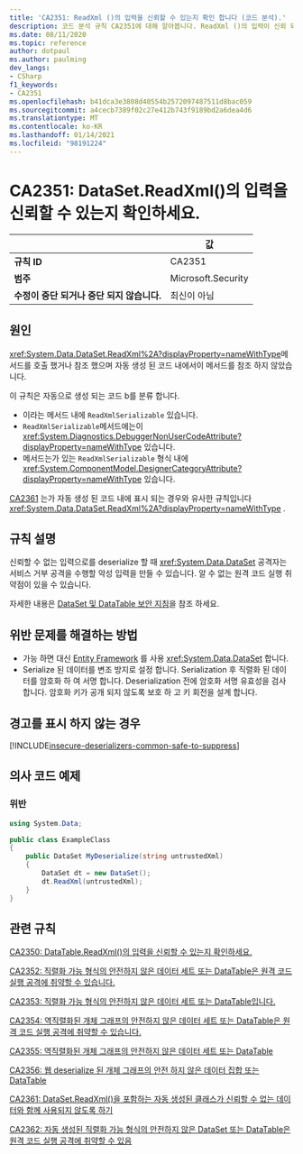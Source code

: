 ```yaml
---
title: 'CA2351: ReadXml ()의 입력을 신뢰할 수 있는지 확인 합니다 (코드 분석).'
description: 코드 분석 규칙 CA2351에 대해 알아봅니다. ReadXml ()의 입력이 신뢰 되는지 확인 합니다.
ms.date: 08/11/2020
ms.topic: reference
author: dotpaul
ms.author: paulming
dev_langs:
- CSharp
f1_keywords:
- CA2351
ms.openlocfilehash: b41dca3e3808d40554b2572097487511d8bac059
ms.sourcegitcommit: a4cecb7389f02c27e412b743f9189bd2a6dea4d6
ms.translationtype: MT
ms.contentlocale: ko-KR
ms.lasthandoff: 01/14/2021
ms.locfileid: "98191224"
---
```

# <a name="ca2351-ensure-datasetreadxmls-input-is-trusted"></a>CA2351: DataSet.ReadXml()의 입력을 신뢰할 수 있는지 확인하세요.

| | 값 |
|-|-|
| **규칙 ID** |CA2351|
| **범주** |Microsoft.Security|
| **수정이 중단 되거나 중단 되지 않습니다.** |최신이 아님|

## <a name="cause"></a>원인

<xref:System.Data.DataSet.ReadXml%2A?displayProperty=nameWithType>메서드를 호출 했거나 참조 했으며 자동 생성 된 코드 내에서이 메서드를 참조 하지 않았습니다.

이 규칙은 자동으로 생성 되는 코드 b를 분류 합니다.

- 이라는 메서드 내에 `ReadXmlSerializable` 있습니다.
- `ReadXmlSerializable`메서드에는이 <xref:System.Diagnostics.DebuggerNonUserCodeAttribute?displayProperty=nameWithType> 있습니다.
- 메서드는가 있는 `ReadXmlSerializable` 형식 내에 <xref:System.ComponentModel.DesignerCategoryAttribute?displayProperty=nameWithType> 있습니다.

[CA2361](ca2361.md) 는가 자동 생성 된 코드 내에 표시 되는 경우와 유사한 규칙입니다 <xref:System.Data.DataSet.ReadXml%2A?displayProperty=nameWithType> .

## <a name="rule-description"></a>규칙 설명

신뢰할 수 없는 입력으로를 deserialize 할 때 <xref:System.Data.DataSet> 공격자는 서비스 거부 공격을 수행할 악성 입력을 만들 수 있습니다. 알 수 없는 원격 코드 실행 취약점이 있을 수 있습니다.

자세한 내용은 [DataSet 및 DataTable 보안 지침](../../../framework/data/adonet/dataset-datatable-dataview/security-guidance.md)을 참조 하세요.

## <a name="how-to-fix-violations"></a>위반 문제를 해결하는 방법

- 가능 하면 대신 [Entity Framework](/ef/) 를 사용 <xref:System.Data.DataSet> 합니다.
- Serialize 된 데이터를 변조 방지로 설정 합니다. Serialization 후 직렬화 된 데이터를 암호화 하 여 서명 합니다. Deserialization 전에 암호화 서명 유효성을 검사 합니다. 암호화 키가 공개 되지 않도록 보호 하 고 키 회전을 설계 합니다.

## <a name="when-to-suppress-warnings"></a>경고를 표시 하지 않는 경우

[!INCLUDE[insecure-deserializers-common-safe-to-suppress](~/includes/code-analysis/insecure-deserializers-common-safe-to-suppress.md)]

## <a name="pseudo-code-examples"></a>의사 코드 예제

### <a name="violation"></a>위반

```csharp
using System.Data;

public class ExampleClass
{
    public DataSet MyDeserialize(string untrustedXml)
    {
        DataSet dt = new DataSet();
        dt.ReadXml(untrustedXml);
    }
}
```

## <a name="related-rules"></a>관련 규칙

[CA2350: DataTable.ReadXml()의 입력을 신뢰할 수 있는지 확인하세요.](ca2350.md)

[CA2352: 직렬화 가능 형식의 안전하지 않은 데이터 세트 또는 DataTable은 원격 코드 실행 공격에 취약할 수 있습니다.](ca2352.md)

[CA2353: 직렬화 가능 형식의 안전하지 않은 데이터 세트 또는 DataTable입니다.](ca2353.md)

[CA2354: 역직렬화된 개체 그래프의 안전하지 않은 데이터 세트 또는 DataTable은 원격 코드 실행 공격에 취약할 수 있습니다.](ca2354.md)

[CA2355: 역직렬화된 개체 그래프의 안전하지 않은 데이터 세트 또는 DataTable](ca2355.md)

[CA2356: 웹 deserialize 된 개체 그래프의 안전 하지 않은 데이터 집합 또는 DataTable](ca2356.md)

[CA2361: DataSet.ReadXml()을 포함하는 자동 생성된 클래스가 신뢰할 수 없는 데이터와 함께 사용되지 않도록 하기](ca2361.md)

[CA2362: 자동 생성된 직렬화 가능 형식의 안전하지 않은 DataSet 또는 DataTable은 원격 코드 실행 공격에 취약할 수 있음](ca2362.md)

